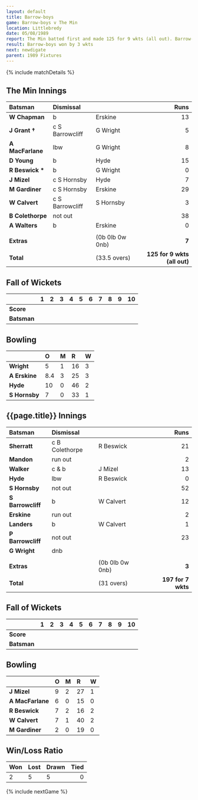 ```yaml
---
layout: default
title: Barrow-boys
game: Barrow-boys v The Min
location: Littlebredy
date: 05/08/1989
report: The Min batted first and made 125 for 9 wkts (all out). Barrow-boys replied with 127 for 7 wkts
result: Barrow-boys won by 3 wkts
next: newdigate
parent: 1989 Fixtures
---
```


{% include matchDetails %}

## The Min Innings

| Batsman | Dismissal |  | Runs |
|:---|:---|---|---:|
| **W Chapman** | b | Erskine | 13 | 
| **J Grant &#8224;** | c S Barrowcliff | G Wright | 5 | 
| **A MacFarlane** | lbw | G Wright | 8 | 
| **D Young** | b | Hyde | 15 | 
| **R Beswick &#42;** | b | G Wright | 0 | 
| **J Mizel** | c S Hornsby | Hyde | 7 | 
| **M Gardiner** | c S Hornsby | Erskine | 29 | 
| **W Calvert** | c S Barrowcliff | S Hornsby | 3 | 
| **B Colethorpe** | not out |  | 38 | 
| **A Walters** | b | Erskine | 0 | 
|  |  |  |  |
| **Extras** | | (0b 0lb 0w 0nb) | **7** | 
| **Total** | | (33.5 overs) | **125 for 9 wkts (all out)** | 

## Fall of Wickets

| | 1 | 2 | 3 | 4 | 5 | 6 | 7 | 8 | 9 | 10 |
|---|:---:|:---:|:---:|:---:|:---:|:---:|:---:|:---:|:---:|:---:|
| **Score** |  |  |  |  |  |  |  |  |  |  |
| **Batsman** |  |  |  |  |  |  |  |  |  |  |

## Bowling

| | O | M | R | W |
|---|:---|:---|:---|:---|
| **Wright** | 5 | 1 | 16 | 3 | 
| **A Erskine** | 8.4 | 3 | 25 | 3 | 
| **Hyde** | 10 | 0 | 46 | 2 | 
| **S Hornsby** | 7 | 0 | 33 | 1 | 

## {{page.title}} Innings

| Batsman | Dismissal |  | Runs |
|:---|:---|---|---:|
| **Sherratt** | c B Colethorpe | R Beswick | 21 | 
| **Mandon** | run out |  | 2 | 
| **Walker** | c & b | J Mizel | 13 | 
| **Hyde** | lbw | R Beswick | 0 | 
| **S Hornsby** | not out |  | 52 | 
| **S Barrowcliff** | b | W Calvert | 12 |
| **Erskine** | run out |  | 2 | 
| **Landers** | b | W Calvert | 1 |
| **P Barrowcliff** | not out |  | 23 | 
| **G Wright** | dnb |  |  | 
|  |  |  |  |
| **Extras** | | (0b 0lb 0w 0nb) | **3** | 
| **Total** | | (31 overs) | **197 for 7 wkts** | 

## Fall of Wickets

| | 1 | 2 | 3 | 4 | 5 | 6 | 7 | 8 | 9 | 10 |
|---|:---:|:---:|:---:|:---:|:---:|:---:|:---:|:---:|:---:|:---:|
| **Score** |  |  |  |  |  |  |  |  |  |  |
| **Batsman** |  |  |  |  |  |  |  |  |  |  |

## Bowling

| | O | M | R | W |
|---|:---|:---|:---|:---|
| **J Mizel** | 9 | 2 | 27 | 1 | 
| **A MacFarlane** | 6 | 0 | 15 | 0 | 
| **R Beswick** | 7 | 2 | 16 | 2 | 
| **W Calvert** | 7 | 1 | 40 | 2 | 
| **M Gardiner** | 2 | 0 | 19 | 0 |

## Win/Loss Ratio

| Won | Lost | Drawn | Tied |
|:---|:---|:---|---:|
| 2 | 5 | 5 | 0 |

{% include nextGame %}